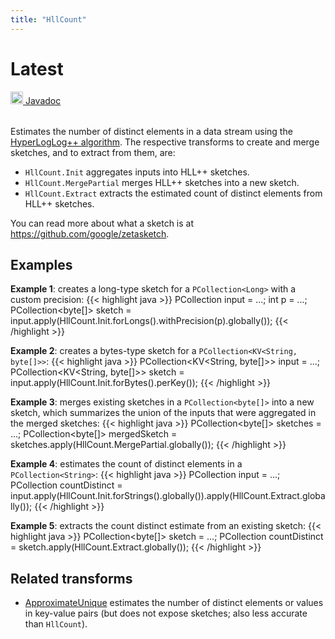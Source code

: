 ```yaml
---
title: "HllCount"
---
```

<!--
Licensed under the Apache License, Version 2.0 (the "License");
you may not use this file except in compliance with the License.
You may obtain a copy of the License at

http://www.apache.org/licenses/LICENSE-2.0

Unless required by applicable law or agreed to in writing, software
distributed under the License is distributed on an "AS IS" BASIS,
WITHOUT WARRANTIES OR CONDITIONS OF ANY KIND, either express or implied.
See the License for the specific language governing permissions and
limitations under the License.
-->
# Latest
<table align="left">
    <a target="_blank" class="button"
        href="https://beam.apache.org/releases/javadoc/current/index.html?org/apache/beam/sdk/extensions/zetasketch/HllCount.html">
      <img src="/images/logos/sdks/java.png" width="20px" height="20px"
           alt="Javadoc" />
     Javadoc
    </a>
</table>
<br><br>


Estimates the number of distinct elements in a data stream using the
[HyperLogLog++ algorithm](https://static.googleusercontent.com/media/research.google.com/en/us/pubs/archive/40671.pdf).
The respective transforms to create and merge sketches, and to extract from them, are:

* `HllCount.Init` aggregates inputs into HLL++ sketches.
* `HllCount.MergePartial` merges HLL++ sketches into a new sketch.
* `HllCount.Extract` extracts the estimated count of distinct elements from HLL++ sketches.

You can read more about what a sketch is at https://github.com/google/zetasketch.

## Examples
**Example 1**: creates a long-type sketch for a `PCollection<Long>` with a custom precision:
{{< highlight java >}}
 PCollection<Long> input = ...;
 int p = ...;
 PCollection<byte[]> sketch = input.apply(HllCount.Init.forLongs().withPrecision(p).globally());
{{< /highlight >}}

**Example 2**: creates a bytes-type sketch for a `PCollection<KV<String, byte[]>>`:
{{< highlight java >}}
 PCollection<KV<String, byte[]>> input = ...;
 PCollection<KV<String, byte[]>> sketch = input.apply(HllCount.Init.forBytes().perKey());
{{< /highlight >}}

**Example 3**: merges existing sketches in a `PCollection<byte[]>` into a new sketch,
which summarizes the union of the inputs that were aggregated in the merged sketches:
{{< highlight java >}}
 PCollection<byte[]> sketches = ...;
 PCollection<byte[]> mergedSketch = sketches.apply(HllCount.MergePartial.globally());
{{< /highlight >}}

**Example 4**: estimates the count of distinct elements in a `PCollection<String>`:
{{< highlight java >}}
 PCollection<String> input = ...;
 PCollection<Long> countDistinct =
     input.apply(HllCount.Init.forStrings().globally()).apply(HllCount.Extract.globally());
{{< /highlight >}}

**Example 5**: extracts the count distinct estimate from an existing sketch:
{{< highlight java >}}
 PCollection<byte[]> sketch = ...;
 PCollection<Long> countDistinct = sketch.apply(HllCount.Extract.globally());
{{< /highlight >}}

## Related transforms
* [ApproximateUnique](/documentation/transforms/java/aggregation/approximateunique)
  estimates the number of distinct elements or values in key-value pairs (but does not expose sketches; also less accurate than `HllCount`).